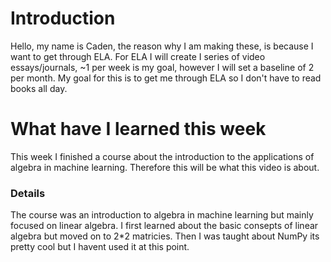 # Introduction
Hello, my name is Caden, the reason why I am making these, is because I want to get through ELA. For ELA I will create I series of video essays/journals, ~1 per week is my goal, however I will set a baseline of 2 per month.
My goal for this is to get me through ELA so I don't have to read books all day.

# What have I learned this week
This week I finished a course about the introduction to the applications of algebra in machine learning.
Therefore this will be what this video is about.

### Details
The course was an introduction to algebra in machine learning but mainly focused on linear algebra.
I first learned about the basic consepts of linear algebra but moved on to 2*2 matricies.
Then I was taught about NumPy its pretty cool but I havent used it at this point.
